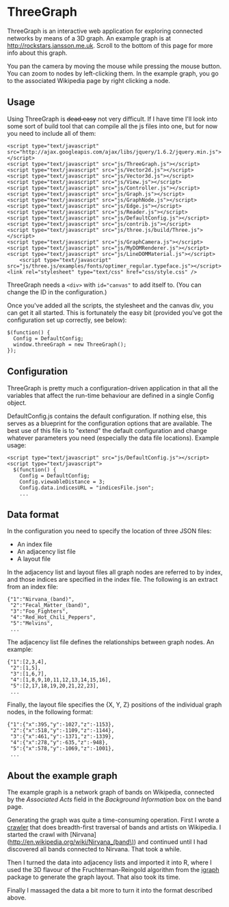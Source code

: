 ThreeGraph
==========

ThreeGraph is an interactive web application for exploring connected networks by means of a 3D graph. An example graph is at <http://rockstars.jansson.me.uk>. Scroll to the bottom of this page for more info about this graph.

You pan the camera by moving the mouse while pressing the mouse button. You can zoom to nodes by left-clicking them. In the example graph, you go to the associated Wikipedia page by right clicking a node.


Usage
-----

Using ThreeGraph is <s>dead easy</s> not very difficult. If I have time I'll look into some sort of build tool that can compile all the js files into one, but for now you need to include all of them:

    <script type="text/javascript" src="http://ajax.googleapis.com/ajax/libs/jquery/1.6.2/jquery.min.js"></script>
    <script type="text/javascript" src="js/ThreeGraph.js"></script>
    <script type="text/javascript" src="js/Vector2d.js"></script>
    <script type="text/javascript" src="js/Vector3d.js"></script>
    <script type="text/javascript" src="js/View.js"></script>
    <script type="text/javascript" src="js/Controller.js"></script>
    <script type="text/javascript" src="js/Graph.js"></script>
    <script type="text/javascript" src="js/GraphNode.js"></script>
    <script type="text/javascript" src="js/Edge.js"></script>
    <script type="text/javascript" src="js/Reader.js"></script>
    <script type="text/javascript" src="js/DefaultConfig.js"></script>
    <script type="text/javascript" src="js/contrib.js"></script>
    <script type="text/javascript" src="js/three.js/build/Three.js"></script>
    <script type="text/javascript" src="js/GraphCamera.js"></script>
    <script type="text/javascript" src="js/MyDOMRenderer.js"></script>
    <script type="text/javascript" src="js/LineDOMMaterial.js"></script>
		<script type="text/javascript" src="js/three.js/examples/fonts/optimer_regular.typeface.js"></script>
    <link rel="stylesheet" type="text/css" href="css/style.css" />

ThreeGraph needs a `<div>` with `id="canvas"` to add itself to. (You can change the ID in the configuration.)

Once you've added all the scripts, the stylesheet and the canvas div, you can get it all started. This is fortunately the easy bit (provided you've got the configuration set up correctly, see below):

    $(function() {
      Config = DefaultConfig;
      window.threeGraph = new ThreeGraph();
    });


Configuration
-------------

ThreeGraph is pretty much a configuration-driven application in that all the variables that affect the run-time behaviour are defined in a single Config object.

DefaultConfig.js contains the default configuration. If nothing else, this serves as a blueprint for the configuration options that are available. The best use of this file is to "extend" the default configuration and change whatever parameters you need (especially the data file locations). Example usage:

    <script type="text/javascript" src="js/DefaultConfig.js"></script>
    <script type="text/javascript">
      $(function() {
        Config = DefaultConfig;
        Config.viewableDistance = 3;
        Config.data.indicesURL = "indicesFile.json";
        ...


Data format
-----------

In the configuration you need to specify the location of three JSON files:

 * An index file
 * An adjacency list file
 * A layout file

In the adjacency list and layout files all graph nodes are referred to by index, and those indices are specified in the index file. The following is an extract from an index file:

    {"1":"Nirvana_(band)",
     "2":"Fecal_Matter_(band)",
     "3":"Foo_Fighters",
     "4":"Red_Hot_Chili_Peppers",
     "5":"Melvins",
     ...

The adjacency list file defines the relationships between graph nodes. An example:

    {"1":[2,3,4],
     "2":[1,5],
     "3":[1,6,7],
     "4":[1,8,9,10,11,12,13,14,15,16],
     "5":[2,17,18,19,20,21,22,23],
     ...

Finally, the layout file specifies the {X, Y, Z} positions of the individual graph nodes, in the following format:

    {"1":{"x":395,"y":-1027,"z":-1153},
     "2":{"x":518,"y":-1109,"z":-1144},
     "3":{"x":461,"y":-1371,"z":-1339},
     "4":{"x":278,"y":-635,"z":-948},
     "5":{"x":578,"y":-1069,"z":-1001},
     ...


About the example graph
-----------------------

The example graph is a network graph of bands on Wikipedia, connected by the *Associated Acts* field in the *Background Information* box on the band page.

Generating the graph was quite a time-consuming operation. First I wrote a [crawler](https://github.com/andreasjansson/rockstar-graph) that does breadth-first traversal of bands and artists on Wikipedia. I started the crawl with [Nirvana](http://en.wikipedia.org/wiki/Nirvana_(band\)) and continued until I had discovered all bands connected to Nirvana. That took a while.

Then I turned the data into adjacency lists and imported it into R, where I used the 3D flavour of the Fruchterman-Reingold algorithm from the [igraph](http://igraph.sourceforge.net/) package to generate the graph layout. That also took its time.

Finally I massaged the data a bit more to turn it into the format described above.